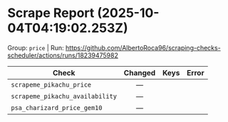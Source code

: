 # Scrape Report (2025-10-04T04:19:02.253Z)

Group: `price`  |  Run: https://github.com/AlbertoRoca96/scraping-checks-scheduler/actions/runs/18239475982

| Check | Changed | Keys | Error |
|---|:---:|:--|:--|
| `scrapeme_pikachu_price` | — |  |  |
| `scrapeme_pikachu_availability` | — |  |  |
| `psa_charizard_price_gem10` | — |  |  |
